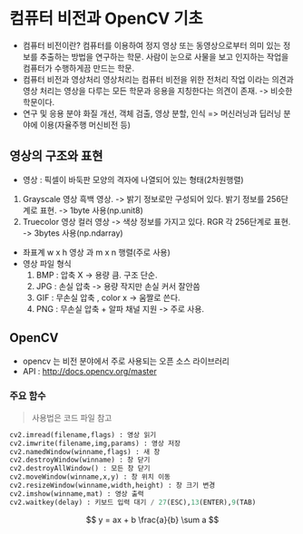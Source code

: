 ﻿# 컴퓨터 비전과 OpenCV 기초
* 컴퓨터 비전이란? 
	컴퓨터를 이용하여 정지 영상 또는 동영상으로부터 의미 있는 정보를 추출하는 방법을 연구하는 학문.
	사람이 눈으로 사물을 보고 인지하는 작업을 컴퓨터가 수행하게끔 만드는 학문.
* 컴퓨터 비전과 영상처리
	영상처리는 컴퓨터 비전을 위한 전처리 작업 이라는 의견과 영상 처리는 영상을 다루는 모든 학문과 응용을 지칭한다는 의견이 존재. -> 비슷한 학문이다.
* 연구 및 응용 분야
	화질 개선, 객체 검출, 영상 분할, 인식 => 머신러닝과 딥러닝 분야에 이용(자율주행 머신비전 등)

## 영상의 구조와 표현
* 영상 : 픽셀이 바둑판 모양의 격자에 나열되어 있는 형태(2차원행렬)
1. Grayscale 영상
	흑백 영상. -> 밝기 정보로만 구성되어 있다.
	밝기 정보를 256단계로 표현. 
	-> 1byte 사용(np.unit8)
2. Truecolor 영상
	컬러 영상 -> 색상 정보를 가지고 있다.
	RGR 각 256단계로 표현.
	-> 3bytes 사용(np.ndarray)
* 좌표계 
	w x h 영상 과 m x n 행렬(주로 사용) 
* 영상 파일 형식
	1. BMP : 압축 X -> 용량 큼. 구조 단순.
	2. JPG : 손실 압축 -> 용량 작지만 손실 커서 잘안씀
	3. GIF : 무손실 압축 , color x -> 움짤로 쓴다.
	4. PNG : 무손실 압축 + 알파 채널 지원 -> 주로 사용.

## OpenCV
* opencv 는 비전 분야에서 주로 사용되는 오픈 소스 라이브러리
*  API : http://docs.opencv.org/master

### 주요 함수

> 사용법은 코드 파일 참고

``` python
cv2.imread(filename,flags) : 영상 읽기
cv2.imwrite(filename,img,params) : 영상 저장
cv2.namedWindow(winname,flags) : 새 창
cv2.destroyWindow(winname) : 창 닫기
cv2.destroyAllWindow() : 모든 창 닫기
cv2.moveWindow(winname,x,y) : 창 위치 이동
cv2.resizeWindow(winname,width,height) : 창 크기 변경
cv2.imshow(winname,mat) : 영상 출력
cv2.waitkey(delay) : 키보드 입력 대기 / 27(ESC),13(ENTER),9(TAB)
```

$$
y = ax + b
\frac{a}{b}
\sum a
$$


